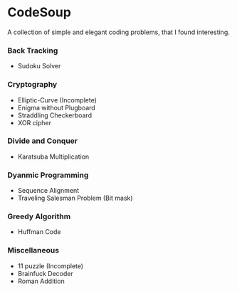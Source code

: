 # CodeSoup
A collection of simple and elegant coding problems, that I found interesting.


### Back Tracking
* Sudoku Solver

### Cryptography
* Elliptic-Curve (Incomplete)
* Enigma without Plugboard
* Straddling Checkerboard
* XOR cipher

### Divide and Conquer
* Karatsuba Multiplication

### Dyanmic Programming
* Sequence Alignment
* Traveling Salesman Problem (Bit mask)

### Greedy Algorithm
* Huffman Code

### Miscellaneous
* 11 puzzle (Incomplete)
* Brainfuck Decoder
* Roman Addition
